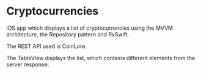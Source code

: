 # Cryptocurrencies

iOS app which displays a list of cryptocurrencies using the MVVM architecture, the Repository pattern and RxSwift.

The REST API used is CoinLore.

The TableView displays the list, which contains different elements from the server response.

